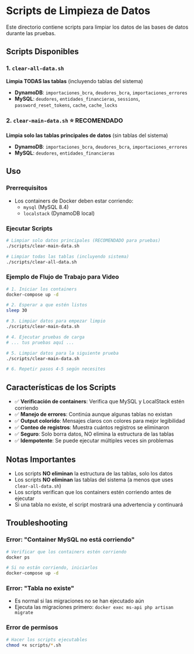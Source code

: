 # Scripts de Limpieza de Datos

Este directorio contiene scripts para limpiar los datos de las bases de datos durante las pruebas.

## Scripts Disponibles

### 1. `clear-all-data.sh`
**Limpia TODAS las tablas** (incluyendo tablas del sistema)

- **DynamoDB**: `importaciones_bcra`, `deudores_bcra`, `importaciones_errores`
- **MySQL**: `deudores`, `entidades_financieras`, `sessions`, `password_reset_tokens`, `cache`, `cache_locks`

### 2. `clear-main-data.sh` ⭐ **RECOMENDADO**
**Limpia solo las tablas principales de datos** (sin tablas del sistema)

- **DynamoDB**: `importaciones_bcra`, `deudores_bcra`, `importaciones_errores`
- **MySQL**: `deudores`, `entidades_financieras`

## Uso

### Prerrequisitos
- Los containers de Docker deben estar corriendo:
  - `mysql` (MySQL 8.4)
  - `localstack` (DynamoDB local)

### Ejecutar Scripts

```bash
# Limpiar solo datos principales (RECOMENDADO para pruebas)
./scripts/clear-main-data.sh

# Limpiar todas las tablas (incluyendo sistema)
./scripts/clear-all-data.sh
```

### Ejemplo de Flujo de Trabajo para Video

```bash
# 1. Iniciar los containers
docker-compose up -d

# 2. Esperar a que estén listos
sleep 30

# 3. Limpiar datos para empezar limpio
./scripts/clear-main-data.sh

# 4. Ejecutar pruebas de carga
# ... tus pruebas aquí ...

# 5. Limpiar datos para la siguiente prueba
./scripts/clear-main-data.sh

# 6. Repetir pasos 4-5 según necesites
```

## Características de los Scripts

- ✅ **Verificación de containers**: Verifica que MySQL y LocalStack estén corriendo
- ✅ **Manejo de errores**: Continúa aunque algunas tablas no existan
- ✅ **Output colorido**: Mensajes claros con colores para mejor legibilidad
- ✅ **Conteo de registros**: Muestra cuántos registros se eliminaron
- ✅ **Seguro**: Solo borra datos, NO elimina la estructura de las tablas
- ✅ **Idempotente**: Se puede ejecutar múltiples veces sin problemas

## Notas Importantes

- Los scripts **NO eliminan** la estructura de las tablas, solo los datos
- Los scripts **NO eliminan** las tablas del sistema (a menos que uses `clear-all-data.sh`)
- Los scripts verifican que los containers estén corriendo antes de ejecutar
- Si una tabla no existe, el script mostrará una advertencia y continuará

## Troubleshooting

### Error: "Container MySQL no está corriendo"
```bash
# Verificar que los containers estén corriendo
docker ps

# Si no están corriendo, iniciarlos
docker-compose up -d
```

### Error: "Tabla no existe"
- Es normal si las migraciones no se han ejecutado aún
- Ejecuta las migraciones primero: `docker exec ms-api php artisan migrate`

### Error de permisos
```bash
# Hacer los scripts ejecutables
chmod +x scripts/*.sh
``` 